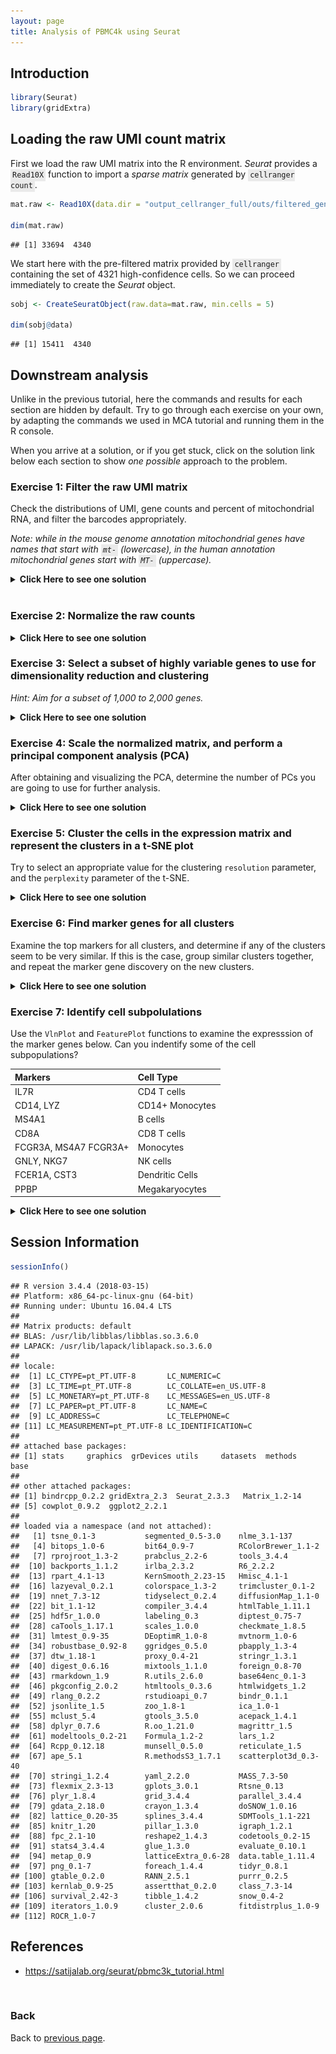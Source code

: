 ```yaml
---
layout: page
title: Analysis of PBMC4k using Seurat
---
```


## Introduction


```r
library(Seurat)
library(gridExtra)
```

## Loading the raw UMI count matrix

First we load the raw UMI matrix into the R environment. *Seurat* provides a <code style="background-color:#eaeaea; padding:2px 3px 3px;white-space:pre-wrap">Read10X</code> function to import a *sparse matrix* generated by <code style="background-color:#eaeaea; padding:2px 3px 3px;white-space:pre-wrap">cellranger count</code>. 


```r
mat.raw <- Read10X(data.dir = "output_cellranger_full/outs/filtered_gene_bc_matrices/GRCh38")

dim(mat.raw)
```

```
## [1] 33694  4340
```

We start here with the pre-filtered matrix provided by <code style="background-color:#eaeaea; padding:2px 3px 3px;white-space:pre-wrap">cellranger</code> containing the set of 4321 high-confidence cells. So we can proceed immediately to create the *Seurat* object.


```r
sobj <- CreateSeuratObject(raw.data=mat.raw, min.cells = 5)

dim(sobj@data)
```

```
## [1] 15411  4340
```

## Downstream analysis

Unlike in the previous tutorial, here the commands and results for each section are hidden by default. Try to go through each exercise on your own, by adapting the commands we used in MCA tutorial and running them in the R console.

When you arrive at a solution, or if you get stuck, click on the solution link below each section to show *one possible* approach to the problem.

### Exercise 1: Filter the raw UMI matrix

Check the distributions of UMI, gene counts and percent of mitochondrial RNA, and filter the barcodes appropriately.

*Note: while in the mouse genome annotation mitochondrial genes have names that start with <code style="background-color:#eaeaea; padding:2px 3px 3px;white-space:pre-wrap">mt-</code> (lowercase), in the human annotation mitochondrial genes start with <code style="background-color:#eaeaea; padding:2px 3px 3px;white-space:pre-wrap">MT-</code> (uppercase).*

<details><summary><b>Click Here to see one solution</b></summary>


<pre style="font-size: 12px">
VlnPlot(sobj, features.plot = c("nUMI", "nGene"))
</pre>

<img src="./images/exercise-seurat-pbmc4k_files/unnamed-chunk-4-1.png">

<pre style="font-size: 12px">
plot(sobj@meta.data$nUMI, sobj@meta.data$nGene, pch=20, cex=0.5)
</pre>

<img src="./images/exercise-seurat-pbmc4k_files/unnamed-chunk-4-2.png">

<pre style="font-size: 12px">
mito.genes <- grep("^MT-", rownames(sobj@data), value = TRUE)
percent.mito <- Matrix::colSums(sobj@data[mito.genes, ]) / Matrix::colSums(sobj@data)
sobj <- AddMetaData(sobj, metadata = percent.mito, col.name = "percent.mito")

VlnPlot(sobj, features.plot = c("nUMI", "nGene", "percent.mito"))
</pre>

<img src="./images/exercise-seurat-pbmc4k_files/unnamed-chunk-5-1.png">

<pre style="font-size: 12px">
plot(sobj@meta.data$nUMI, sobj@meta.data$percent.mito, pch=20, cex=0.5)
</pre>

<img src="./images/exercise-seurat-pbmc4k_files/unnamed-chunk-5-2.png">

<pre style="font-size: 12px">
sobj <- FilterCells(sobj, subset.names = "nGene", high.thresholds = 3000)
sobj <- FilterCells(sobj, subset.names = "percent.mito", high.thresholds = 0.1)

dim(sobj@data)
</pre>

<pre style="font-size: 12px">
## [1] 15411  4272
</pre>

</details>
<br/>

### Exercise 2: Normalize the raw counts

<details><summary><b>Click Here to see one solution</b></summary>


```r
sobj <- NormalizeData(sobj, normalization.method = "LogNormalize", scale.factor = median(sobj@meta.data$nUMI))
```

</details>

### Exercise 3: Select a subset of highly variable genes to use for dimensionality reduction and clustering

*Hint: Aim for a subset of 1,000 to 2,000 genes.* 

<details><summary><b>Click Here to see one solution</b></summary>


```r
sobj <- FindVariableGenes(sobj, mean.function = ExpMean, dispersion.function = LogVMR,  
                          x.low.cutoff = 0.0125, x.high.cutoff = 3, y.cutoff = 0.5)
```

![](./images/exercise-seurat-pbmc4k_files/vargenes-1.png)<!-- -->

```r
length(sobj@var.genes)
```

```
## [1] 1252
```


```r
hvginfo <- sobj@hvg.info[ sobj@var.genes, ]
highest.dispersion <- head(rownames(hvginfo)[ order(-hvginfo$gene.dispersion) ])
highest.mean <- head(rownames(hvginfo)[ order(-hvginfo$gene.mean) ])

VlnPlot(sobj, features.plot = highest.dispersion, point.size.use=0.5)
```

![](./images/exercise-seurat-pbmc4k_files/unnamed-chunk-7-1.png)<!-- -->

```r
VlnPlot(sobj, features.plot = highest.mean, point.size.use=0.5)
```

![](./images/exercise-seurat-pbmc4k_files/unnamed-chunk-7-2.png)<!-- -->

</details>

### Exercise 4: Scale the normalized matrix, and perform a principal component analysis (PCA) 

After obtaining and visualizing the PCA, determine the number of PCs you are going to use for further analysis.

<details><summary><b>Click Here to see one solution</b></summary>


```r
sobj <- ScaleData(object = sobj, vars.to.regress = c("nUMI", "percent.mito"))
```

```
## Regressing out: nUMI, percent.mito
```

```
## 
## Time Elapsed:  21.6098577976227 secs
```

```
## Scaling data matrix
```


```r
sobj <- RunPCA(object = sobj, pc.genes = sobj@var.genes, pcs.compute = 40, do.print=FALSE)

p1 <- PCAPlot(object = sobj, dim.1 = 1, dim.2 = 2, do.return=TRUE) + theme(legend.pos="none")
p2 <- PCAPlot(object = sobj, dim.1 = 2, dim.2 = 3, do.return=TRUE) + theme(legend.pos="none")
grid.arrange(p1, p2, ncol=2)
```

![](./images/exercise-seurat-pbmc4k_files/unnamed-chunk-8-1.png)<!-- -->


```r
PCElbowPlot(sobj, num.pc = 40)
```

![](./images/exercise-seurat-pbmc4k_files/unnamed-chunk-9-1.png)<!-- -->


```r
PCHeatmap(sobj, pc.use = 1:15, cells.use = 500, do.balanced = TRUE, label.columns = FALSE)
```

![](./images/exercise-seurat-pbmc4k_files/unnamed-chunk-10-1.png)<!-- -->

```r
VizPCA(sobj, pcs.use = 1:15, do.balanced = TRUE)
```

![](./images/exercise-seurat-pbmc4k_files/unnamed-chunk-10-2.png)<!-- -->


```r
# sobj <- JackStraw(sobj, num.pc = 40, num.replicate = 50, do.par=TRUE, display.progress = FALSE)
# sobj <- JackStrawPlot(sobj, PCs = 1:40)
# 
# plot(1:40, -log10(sobj@dr$pca@jackstraw@overall.p.values[,2]))
# abline(h=-log10(0.05))
```

</details>

### Exercise 5: Cluster the cells in the expression matrix and represent the clusters in a t-SNE plot

Try to select an appropriate value for the clustering `resolution` parameter, and the `perplexity` parameter of the t-SNE.

<details><summary><b>Click Here to see one solution</b></summary>


```r
sobj <- FindClusters(sobj, reduction.type = "pca", dims.use = 1:15, 
    resolution = 0.8, print.output = 0, save.SNN = FALSE)

sobj <- RunTSNE(sobj, dims.use = 1:15, do.fast = TRUE, perplexity = 30)
TSNEPlot(sobj, do.label = TRUE)
```

![](./images/exercise-seurat-pbmc4k_files/clusters-1.png)<!-- -->

</details>

### Exercise 6: Find marker genes for all clusters

Examine the top markers for all clusters, and determine if any of the clusters seem to be very similar. If this is the case, group similar clusters together, and repeat the marker gene discovery on the new clusters.

<details><summary><b>Click Here to see one solution</b></summary>


```r
markers <- FindAllMarkers(object = sobj, only.pos = TRUE, min.pct = 0.25, thresh.use = 0.25)
markers <- markers[ markers$p_val_adj < 0.01, ]

head(markers)
```

```
##               p_val avg_logFC pct.1 pct.2     p_val_adj cluster  gene
## RPL21 9.595436e-177 0.3426853 1.000 0.999 1.478753e-172       0 RPL21
## RPS27 5.806036e-170 0.3684605 1.000 1.000 8.947683e-166       0 RPS27
## RPL31 5.196314e-163 0.4276901 0.998 0.997 8.008040e-159       0 RPL31
## RPL32 1.498597e-162 0.3333247 1.000 1.000 2.309487e-158       0 RPL32
## RPL34 1.495631e-161 0.3295687 1.000 0.999 2.304916e-157       0 RPL34
## RPS14 3.348956e-158 0.3324048 1.000 1.000 5.161076e-154       0 RPS14
```


```r
top.markers <- do.call(rbind, lapply(split(markers, markers$cluster), head))
DoHeatmap(sobj, genes.use = top.markers$gene, slim.col.label = TRUE, remove.key = TRUE)
```

![](./images/exercise-seurat-pbmc4k_files/unnamed-chunk-13-1.png)<!-- -->

</details>

### Exercise 7: Identify cell subpolulations

Use the `VlnPlot` and `FeaturePlot` functions to examine the expresssion of the marker genes below. Can you indentify some of the cell subpopulations?  

| Markers | Cell Type |
|:--------|:----------|
| IL7R	  | CD4 T cells |
|	CD14, LYZ	| CD14+ Monocytes |
|	MS4A1 |	B cells |
|	CD8A | CD8 T cells |
|	FCGR3A, MS4A7	FCGR3A+ | Monocytes |
|	GNLY, NKG7	| NK cells |
|	FCER1A, CST3	| Dendritic Cells |
|	PPBP	| Megakaryocytes |

<details><summary><b>Click Here to see one solution</b></summary>


```r
VlnPlot(sobj, features.plot = c("IL7R", "MS4A1"), point.size.use=0.2)
```

![](./images/exercise-seurat-pbmc4k_files/unnamed-chunk-14-1.png)<!-- -->

```r
VlnPlot(sobj, features.plot = c("CD14", "LYZ", "FCGR3A", "MS4A7"), point.size.use=0.2)
```

![](./images/exercise-seurat-pbmc4k_files/unnamed-chunk-14-2.png)<!-- -->

```r
VlnPlot(sobj, features.plot = c("MS4A1"), point.size.use=0.2)
```

![](./images/exercise-seurat-pbmc4k_files/unnamed-chunk-14-3.png)<!-- -->

```r
VlnPlot(sobj, features.plot = c("FCER1A", "CST3"), point.size.use=0.2)
```

![](./images/exercise-seurat-pbmc4k_files/unnamed-chunk-14-4.png)<!-- -->

```r
VlnPlot(sobj, features.plot = c("PPBP"), point.size.use=0.2)
```

![](./images/exercise-seurat-pbmc4k_files/unnamed-chunk-14-5.png)<!-- -->


```r
FeaturePlot(sobj, features.plot = c("IL7R", "MS4A1"), cols.use=c("grey", "red"), pt.size=0.5)
```

![](./images/exercise-seurat-pbmc4k_files/unnamed-chunk-15-1.png)<!-- -->

```r
FeaturePlot(sobj, features.plot = c("CD14", "LYZ", "FCGR3A", "MS4A7"), cols.use=c("grey", "red"), pt.size=0.5)
```

![](./images/exercise-seurat-pbmc4k_files/unnamed-chunk-15-2.png)<!-- -->

```r
FeaturePlot(sobj, features.plot = c("MS4A1"), cols.use=c("grey", "red"), pt.size=0.5)
```

![](./images/exercise-seurat-pbmc4k_files/unnamed-chunk-15-3.png)<!-- -->

```r
FeaturePlot(sobj, features.plot = c("FCER1A", "CST3"), cols.use=c("grey", "red"), pt.size=0.5)
```

![](./images/exercise-seurat-pbmc4k_files/unnamed-chunk-15-4.png)<!-- -->

```r
FeaturePlot(sobj, features.plot = c("PPBP"), cols.use=c("grey", "red"), pt.size=0.5)
```

![](./images/exercise-seurat-pbmc4k_files/unnamed-chunk-15-5.png)<!-- -->

</details>

## Session Information


```r
sessionInfo()
```

```
## R version 3.4.4 (2018-03-15)
## Platform: x86_64-pc-linux-gnu (64-bit)
## Running under: Ubuntu 16.04.4 LTS
## 
## Matrix products: default
## BLAS: /usr/lib/libblas/libblas.so.3.6.0
## LAPACK: /usr/lib/lapack/liblapack.so.3.6.0
## 
## locale:
##  [1] LC_CTYPE=pt_PT.UTF-8       LC_NUMERIC=C              
##  [3] LC_TIME=pt_PT.UTF-8        LC_COLLATE=en_US.UTF-8    
##  [5] LC_MONETARY=pt_PT.UTF-8    LC_MESSAGES=en_US.UTF-8   
##  [7] LC_PAPER=pt_PT.UTF-8       LC_NAME=C                 
##  [9] LC_ADDRESS=C               LC_TELEPHONE=C            
## [11] LC_MEASUREMENT=pt_PT.UTF-8 LC_IDENTIFICATION=C       
## 
## attached base packages:
## [1] stats     graphics  grDevices utils     datasets  methods   base     
## 
## other attached packages:
## [1] bindrcpp_0.2.2 gridExtra_2.3  Seurat_2.3.3   Matrix_1.2-14 
## [5] cowplot_0.9.2  ggplot2_2.2.1 
## 
## loaded via a namespace (and not attached):
##   [1] tsne_0.1-3           segmented_0.5-3.0    nlme_3.1-137        
##   [4] bitops_1.0-6         bit64_0.9-7          RColorBrewer_1.1-2  
##   [7] rprojroot_1.3-2      prabclus_2.2-6       tools_3.4.4         
##  [10] backports_1.1.2      irlba_2.3.2          R6_2.2.2            
##  [13] rpart_4.1-13         KernSmooth_2.23-15   Hmisc_4.1-1         
##  [16] lazyeval_0.2.1       colorspace_1.3-2     trimcluster_0.1-2   
##  [19] nnet_7.3-12          tidyselect_0.2.4     diffusionMap_1.1-0  
##  [22] bit_1.1-12           compiler_3.4.4       htmlTable_1.11.1    
##  [25] hdf5r_1.0.0          labeling_0.3         diptest_0.75-7      
##  [28] caTools_1.17.1       scales_1.0.0         checkmate_1.8.5     
##  [31] lmtest_0.9-35        DEoptimR_1.0-8       mvtnorm_1.0-6       
##  [34] robustbase_0.92-8    ggridges_0.5.0       pbapply_1.3-4       
##  [37] dtw_1.18-1           proxy_0.4-21         stringr_1.3.1       
##  [40] digest_0.6.16        mixtools_1.1.0       foreign_0.8-70      
##  [43] rmarkdown_1.9        R.utils_2.6.0        base64enc_0.1-3     
##  [46] pkgconfig_2.0.2      htmltools_0.3.6      htmlwidgets_1.2     
##  [49] rlang_0.2.2          rstudioapi_0.7       bindr_0.1.1         
##  [52] jsonlite_1.5         zoo_1.8-1            ica_1.0-1           
##  [55] mclust_5.4           gtools_3.5.0         acepack_1.4.1       
##  [58] dplyr_0.7.6          R.oo_1.21.0          magrittr_1.5        
##  [61] modeltools_0.2-21    Formula_1.2-2        lars_1.2            
##  [64] Rcpp_0.12.18         munsell_0.5.0        reticulate_1.5      
##  [67] ape_5.1              R.methodsS3_1.7.1    scatterplot3d_0.3-40
##  [70] stringi_1.2.4        yaml_2.2.0           MASS_7.3-50         
##  [73] flexmix_2.3-13       gplots_3.0.1         Rtsne_0.13          
##  [76] plyr_1.8.4           grid_3.4.4           parallel_3.4.4      
##  [79] gdata_2.18.0         crayon_1.3.4         doSNOW_1.0.16       
##  [82] lattice_0.20-35      splines_3.4.4        SDMTools_1.1-221    
##  [85] knitr_1.20           pillar_1.3.0         igraph_1.2.1        
##  [88] fpc_2.1-10           reshape2_1.4.3       codetools_0.2-15    
##  [91] stats4_3.4.4         glue_1.3.0           evaluate_0.10.1     
##  [94] metap_0.9            latticeExtra_0.6-28  data.table_1.11.4   
##  [97] png_0.1-7            foreach_1.4.4        tidyr_0.8.1         
## [100] gtable_0.2.0         RANN_2.5.1           purrr_0.2.5         
## [103] kernlab_0.9-25       assertthat_0.2.0     class_7.3-14        
## [106] survival_2.42-3      tibble_1.4.2         snow_0.4-2          
## [109] iterators_1.0.9      cluster_2.0.6        fitdistrplus_1.0-9  
## [112] ROCR_1.0-7
```

## References

- https://satijalab.org/seurat/pbmc3k_tutorial.html

<br/>

### Back

Back to [previous page](L09.md#seurat-pbmc4k).
